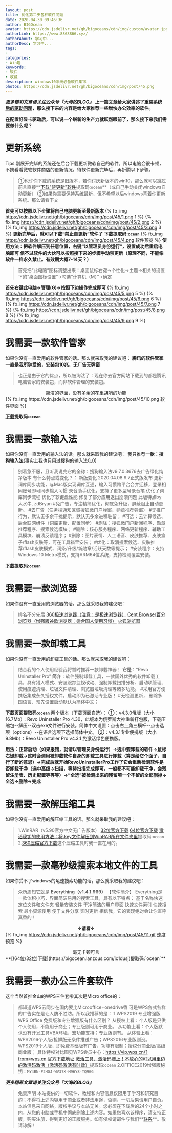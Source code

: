 ```yaml
---
layout: post
title: 优化第二步各种软件问题
date: 2020-04-30 09:46:36
author: BIGOcean
avatar: https://cdn.jsdelivr.net/gh/bigoceans/cdn/img/custom/avatar.jpg
authorLink: https://www.8868866.xyz/ 
authorAbout: 学习中... 
authorDesc: 学习中...
tags:
- 
categories:
- Win趣
keywords: 
- 软件
- 收藏
description: windows10系统必备软件集锦
photos: https://cdn.jsdelivr.net/gh/bigoceans/cdn/img/post/45.png
---
```


***更多精彩文章请关注公众号『大海的BLOG』***
**上一篇文章给大家讲述了[重装系统后的驱动问题](https://www.8868866.xyz/2020/03/26/37.%E4%BC%98%E5%8C%96%E7%AC%AC%E4%B8%80%E6%AD%A5%E5%90%84%E7%A7%8D%E9%A9%B1%E5%8A%A8%E9%97%AE%E9%A2%98/)，那么接下来的内容是给大家推荐一些增快办公效率的软件。**

**在配置好显卡驱动后，可以说一个崭新的生产力就跃然眼前了，那么接下来我们需要做什么呢？**
# 更新系统
Tips:刚展开完毕的系统还在后台下载更新微软自己的软件，所以电脑会很卡顿，不妨看看微软软件商店的更新情况。待软件更新完毕后，再折腾以下步骤。
>①也许你下载的系统是旧版本，若你讨厌新版本的win10，那么就可以跳过前言直接**[下载"禁更新"软件](https://bigocean.lanzous.com/ic15yyb)提取码:`ocean`**（或自己手动关闭windows自动更新）
>②如果你需要保持系统最新，但不希望以后windows背着你更新系统。那么请看下文


**首先可以按照以下步骤将自己电脑更新至最新版本**
{% fb_img https://cdn.jsdelivr.net/gh/bigoceans/cdn/img/post/45/1.png 1 %}
{% fb_img https://cdn.jsdelivr.net/gh/bigoceans/cdn/img/post/45/2.png 2 %}
{% fb_img https://cdn.jsdelivr.net/gh/bigoceans/cdn/img/post/45/3.png 3 %}
**更新完毕后，就可以下载“禁止自更新”软件了**
**[下载](https://bigocean.lanzous.com/ic15yyb)提取码:`ocean`**
{% fb_img https://cdn.jsdelivr.net/gh/bigoceans/cdn/img/post/45/4.png 软件预览 %}
**使用方法：把软件解压到任意位置，右键“以管理员身份运行”，设置成功后重启电脑即可**
**信不过软件的大伙可以按照接下来的步骤手动禁更新（原理不同，不能像软件一样永久禁止。有效期大概7-14天？）**
>首先把“此电脑”图标调整出来：桌面鼠标右键→个性化→主题→相关的设置下的“桌面图标设置”→勾选“计算机（M）”→确定

**首先右键此电脑→管理(G)→按照下边操作完成即可**
{% fb_img https://cdn.jsdelivr.net/gh/bigoceans/cdn/img/post/45/5.png 5 %}
{% fb_img https://cdn.jsdelivr.net/gh/bigoceans/cdn/img/post/45/6.png 6 %}
{% fb_img https://cdn.jsdelivr.net/gh/bigoceans/cdn/img/post/45/7.png 7 %}
{% fb_img https://cdn.jsdelivr.net/gh/bigoceans/cdn/img/post/45/8.png 8 %}
{% fb_img https://cdn.jsdelivr.net/gh/bigoceans/cdn/img/post/45/9.png 9 %}

# 我需要一款软件管家
如果你没有一直爱用的软件管家的话。那么就采取我的建议吧：
**腾讯的软件管家一直是我所钟爱的，安装包10兆，无广告无弹窗**
>也正是由于它的优点，所以被淘汰了：现在你去官方网站下载到的都是腾讯电脑管家的安装包，而非软件管理的安装包。

<center>简洁的界面，没有多余的花里胡哨的功能</center>
{% fb_img https://cdn.jsdelivr.net/gh/bigoceans/cdn/img/post/45/10.png 软件界面 %}

**[下载](https://bigocean.lanzous.com/ic17y7g)提取码:`ocean`**

# 我需要一款输入法
如果你没有一直爱用的输入法的话。那么就采取我的建议吧：
我只推荐**一款：搜狗输入法**(事实上我也只用过搜狗的输入法0_0)
>别着急不服，且听我说完它的全称：搜狗输入法v9.7.0.3676去广告绿化纯净版本
>有什么特点或变化？：
>新版变化
2020.04.08 9.7正式版发布
更新词库同步功能，与Mac版实现词库互通，输入习惯跨平台合并迁移，登录相同账号即可同步输入习惯
录音助手优化，支持了更多型号录音笔
优化了词库同步流程
优化了软键盘性能
修复了部分应用退出崩溃问题
此版特点by 大水牛, zdBryan
#免广告，专注精简优化，彻底免升级，屏蔽阻止自动更新。
#去广告（任务栏通知区域搜狐微门户弹窗、勋章推荐弹窗）
#无推广行为，默认无多余干扰提示，默认无多余进程驻留；
#可选：云计算候选、后台联网组件（词库更新、配置同步）
#删除：搜狐微门户新闻程序、勋章推荐程序、搜索候选模块；
#删除：核心服务程序、网络更新程序、辅助工具模块、崩溃反馈程序；
#删除：图片表情、人工语音、皮肤推荐、皮肤盒子/flash皮肤等，可在工具箱里安装；
#优化：取消搜索候选、皮肤推荐/flash皮肤模式、词条/升级/新勋章/活跃天数等提示；
#安装程序：支持Windows 10 Metro模式，支持ARM64位系统，支持检测覆盖安装。

**[下载](https://bigocean.lanzous.com/ic1aqxc)提取码:`ocean`**

# 我需要一款浏览器
如果你没有一直爱用的浏览器的话。那么就采取我的建议吧：
>排名不分先后
>[360极速浏览器（注意：是极速浏览器）](https://browser.360.cn/ee/)
>[Cent Browser百分浏览器（增强版谷歌浏览器：适合国人使用习惯）](https://centbrowser.cn/)
>[火狐浏览器](https://www.firefox.com.cn/)

# 我需要一款卸载工具
如果你没有一直爱用的卸载工具的话。那么就采取我的建议吧：
>结合我的个人使用经验我将暂时推荐一款卸载神器！
**它是**：“Revo Uninstaller Pro”
**简介**：软件强制卸载工具，一款国外优秀的软件卸载工具，具有猎人模式、安装跟踪监视改动、强制卸载扫描分析、启动项管理、使用痕迹清理、垃圾文件清理、浏览器垃圾清理等诸多功能。
#采用官方便携版集成永久授权文件，启动即为已激活专业版！
#无检测更新， 删除多国语言、预先设置启动默认为简体中文；

**[下载页面](https://bigocean.lanzous.com/b00zg6fjc)提取码:`ocean`**
两个版本（下载页面自选）：
①：v4.3.0俄版（大小16.7Mb）：Revo Uninstaller Pro 4.30，此版本为俄罗斯大神重新打包版，下载压缩包--解压--双击exe文件进行安装。简体中文设置：点击右上角三横杆--点击选项（options）--在语言选项下选择简体中文。
②：v4.3.1专业便携版（大小9.8Mb）：Revo Uninstaller Pro v4.3.1 免激活绿色便携版。

**用法：正常启动（如果报错，就请以管理员身份运行）→选中要卸载的软件→鼠标右键卸载→这时会调用被卸载软件自身的卸载工具进行卸载（算是给它个面子、自行了断的意思）→完成后就开始RevoUninstallerPro工作了它会重新检测软件是否卸载干净（选中高级→扫描，等待扫描完成即可，一般都不可能卸载干净，会残留注册表、历史配置等等等）→“全选”被检测出来的残留项一个不留的全部删掉→全选→删除→完成**

# 我需要一款解压缩工具
如果你没有一直爱用的解压缩工具的话。那么就采取我的建议吧：
>1.WinRAR（v5.90官方中文无广告版本）
[32位官方下载](https://www.win-rar.com/fileadmin/winrar-versions/sc/sc20200409/wrr/wrar590sc.exe)
[64位官方下载](https://www.win-rar.com/fileadmin/winrar-versions/sc/sc20200409/wrr/winrar-x64-590sc.exe)
[激活秘钥的使用方法：将.key文件解压到WinRAR所在文件夹里](https://bigocean.lanzous.com/ic1cz8d)提取码:`ocean`
2.[360压缩官方下载](https://dl.360safe.com/360zip_setup_4.0.0.1220.exe)这个压缩工具时我一直在用的。

# 我需要一款毫秒级搜索本地文件的工具
如果你受不了windows的龟速搜索功能的话，那么就采取我的建议吧：
>众所周知它就是
**Everything（v1.4.1.969）**
【软件简介】
Everything是一款体积小巧，界面简洁易用的搜索工具，具有以下特点：
基于名称快速定位文件和文件夹
轻量安装文件
干净简洁的用户界面
快速文件索引
快速搜索
最小资源使用
便于文件分享
实时更新
相信我，它的表现绝对会让你直呼真香的！

**<center>↓请看↓</center>**
{% fb_img https://cdn.jsdelivr.net/gh/bigoceans/cdn/img/post/45/11.gif 速度预览 %}
<center>毫无卡顿可言</center>
**[(64位/32位)下载](https://bigocean.lanzous.com/ic1dusj)提取码:`ocean`**


# 我需要一款办公三件套软件
这个当然首推金山的WPS三件套啦其次是Micro office的：
>都知道WPS云同步在国内要比Microoffice+onedrive香
可是WPS各式各样的广告实在是让人防不胜防。所以我推荐的是：
1.WPS2019 专业增强版
  WPS Office 免费版和专业增强版有什么区别？
  从授权上看：个人版是只供个人使用，不能用于商业；专业版则可用于商业。
  从功能上看：个人版默认没有开发工具VBA环境、宏功能支持；专业版则有。
  从体验上看：WPS2016个人版/抢鲜版无条件推送广告；WPS2016专业版则没。
  WPS2019个人版，即免费基础版有广告，功能有限制；授权分商业版/高级商业版；
  具体特权对比图见WPS会员中心：https://vip.wps.cn/?from=wps.cn
[官方下载地址](https://wdl1.cache.wps.cn/wps/download/ep/WPS2019/WPSPro_11.8.2.8808.exe)
[激活工具、激活码赠上！不放心的可以用里边的激活码激活（激活码激活有时效）](https://bigocean.lanzous.com/ic1fb6f)提取码:`ocean`
2.OFFICE2019增强版秘钥：`MY4BN-P2HGJ-WV37X-M96Y8-TQ9GG`




***更多精彩文章请关注公众号『大海的BLOG』***

> 免责声明
> 本站提供的一切软件、教程和内容信息仅限用于学习和研究目的；不得将上述内容用于商业或者非法用途，否则，一切后果请用户自负。本站信息来自网络，版权争议与本站无关。您必须在下载后的24个小时之内，从您的电脑或手机中彻底删除上述内容。如果您喜欢该程序，请支持正版，购买注册，得到更好的正版服务。如有侵权请邮件与我们**[联系](https://mail.qq.com/cgi-bin/qm_share?t=qm_mailme&email=E3F6dHxwdnJ9IlNlemM9YmI9cHx_)**。敬请谅解！